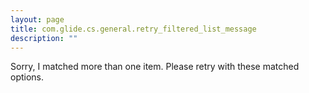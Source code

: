 ```yaml
---
layout: page
title: com.glide.cs.general.retry_filtered_list_message
description: ""
---
```

Sorry, I matched more than one item.  Please retry with these matched options.